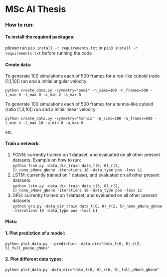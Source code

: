 # MSc AI Thesis

### How to run:
#### To install the required packages:
please run `pip install -r requirements.txt` or `pip3 install -r requirements.txt` before running the code

#### Create data:
To generate 100 simulations each of 500 frames for a rod-like cuboid (ratio [1,1,10]) run and a initial angular velocity:<br>

`python create_data.py -symmetry="semi" -n_sims=100 -n_frames=500 -l_min 0 -l_max 0 -a_min 2 -a_max 5`<br>

To generate 100 simulations each of 500 frames for a tennis-like cuboid (ratio [1,3,10]) run and a initial linear velocity:<br>

`python create_data.py -symmetry="tennis" -n_sims=100 -n_frames=500 -l_min 4 -l_max 10 -a_min 0 -a_max 0`<br>

etc.

#### Train a network:
1. FCNN: currently trained on 1 dataset, and evaluated on all other present datasets. Example on how to run:<br>
`python fcnn.py -data_dir_train data_t(0, 0)_r(2, 5)_none_pNone_gNone -iterations 10 -data_type pos -loss L1`
2. LSTM: currently trained on 1 dataset, and evaluated on all other present datasets<br>
`python lstm.py -data_dir_train data_t(0, 0)_r(2, 5)_none_pNone_gNone -iterations 10 -data_type pos -loss L1`
3. GRU: currently trained on 1 dataset, and evaluated on all other present datasets<br>
`python gru.py -data_dir_train data_t(0, 0)_r(2, 5)_none_pNone_gNone -iterations 10 -data_type pos -loss L1`


#### Plots:

#### 1. Plot prediction of a model:<br>
`python plot_data.py --prediction -data_dir="data_t(0, 0)_r(2, 5)_full_pNone_gNone"`

#### 2. Plot different data types:<br>
`python plot_data.py -data_dir="data_t(0, 0)_r(6, 8)_full_pNone_gNone"`
